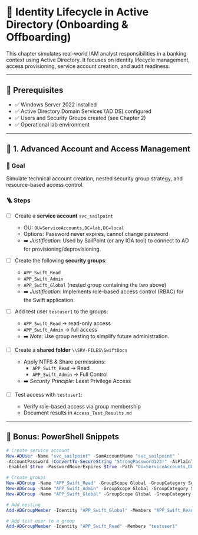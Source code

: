 # 💼 Identity Lifecycle in Active Directory (Onboarding & Offboarding)

This chapter simulates real-world IAM analyst responsibilities in a banking context using Active Directory. It focuses on identity lifecycle management, access provisioning, service account creation, and audit readiness.

---

## 🧱 Prerequisites

- ✅ Windows Server 2022 installed
- ✅ Active Directory Domain Services (AD DS) configured
- ✅ Users and Security Groups created (see Chapter 2)
- ✅ Operational lab environment

---

## 🔐 1. Advanced Account and Access Management

### 🎯 Goal
Simulate technical account creation, nested security group strategy, and resource-based access control.

### 🪜 Steps

- [ ] Create a **service account** `svc_sailpoint`
  - OU: `OU=ServiceAccounts,DC=lab,DC=local`
  - Options: Password never expires, cannot change password
  - ➡️ *Justification*: Used by SailPoint (or any IGA tool) to connect to AD for provisioning/deprovisioning.

- [ ] Create the following **security groups**:
  - `APP_Swift_Read`
  - `APP_Swift_Admin`
  - `APP_Swift_Global` (nested group containing the two above)
  - ➡️ *Justification*: Implements role-based access control (RBAC) for the Swift application.

- [ ] Add test user `testuser1` to the groups:
  - `APP_Swift_Read` → read-only access
  - `APP_Swift_Admin` → full access
  - ➡️ *Note*: Use group nesting to simplify future administration.

- [ ] Create a **shared folder** `\\SRV-FILES\SwiftDocs`
  - Apply NTFS & Share permissions:
    - `APP_Swift_Read` → Read
    - `APP_Swift_Admin` → Full Control
  - ➡️ *Security Principle*: Least Privilege Access

- [ ] Test access with `testuser1`:
  - Verify role-based access via group membership
  - Document results in `Access_Test_Results.md`

---

## 🧰 Bonus: PowerShell Snippets

```powershell
# Create service account
New-ADUser -Name "svc_sailpoint" -SamAccountName "svc_sailpoint" `
-AccountPassword (ConvertTo-SecureString "StrongPassword123!" -AsPlainText -Force) `
-Enabled $true -PasswordNeverExpires $true -Path "OU=ServiceAccounts,DC=lab,DC=local"

# Create groups
New-ADGroup -Name "APP_Swift_Read" -GroupScope Global -GroupCategory Security -Path "OU=Groups,DC=lab,DC=local"
New-ADGroup -Name "APP_Swift_Admin" -GroupScope Global -GroupCategory Security -Path "OU=Groups,DC=lab,DC=local"
New-ADGroup -Name "APP_Swift_Global" -GroupScope Global -GroupCategory Security -Path "OU=Groups,DC=lab,DC=local"

# Add nesting
Add-ADGroupMember -Identity "APP_Swift_Global" -Members "APP_Swift_Read","APP_Swift_Admin"

# Add test user to a group
Add-ADGroupMember -Identity "APP_Swift_Read" -Members "testuser1"
```
